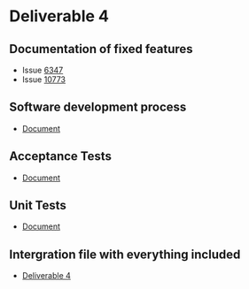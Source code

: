 # Deliverable 4

## Documentation of fixed features

- Issue [6347](https://github.com/CSCD01/team_22-project/blob/master/doc/deliverable4/Documentation_6347.md)
- Issue [10773](https://github.com/CSCD01/team_22-project/blob/master/doc/deliverable4/Documentaion_10773.md)

## Software development process

- [Document](./Software_process.md)

## Acceptance Tests

- [Document](./10773/acceptance_testing.md)

## Unit Tests

- [Document](./10773/unit_testing.md)

## Intergration file with everything included

- [Deliverable 4](./deliverable4_intergration.md)
